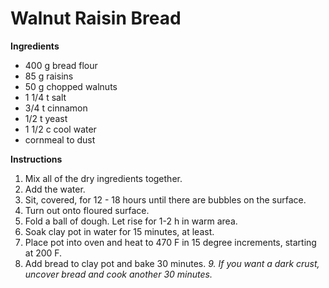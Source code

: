 # Walnut Raisin Bread

**Ingredients**

* 400 g bread flour
* 85 g raisins
* 50 g chopped walnuts
* 1 1/4 t salt
* 3/4 t cinnamon
* 1/2 t yeast
* 1 1/2 c cool water
* cornmeal to dust

**Instructions**

1. Mix all of the dry ingredients together. 
2. Add the water. 
3. Sit, covered, for 12 - 18 hours until there are bubbles on the surface. 
4. Turn out onto floured surface. 
5. Fold a ball of dough. Let rise for 1-2 h in warm area. 
6. Soak clay pot in water for 15 minutes, at least. 
7. Place pot into oven and heat to 470 F in 15 degree increments, starting at 200 F. 
8. Add bread to clay pot and bake 30 minutes. 
_9. If you want a dark crust, uncover bread and cook another 30 minutes._
